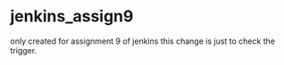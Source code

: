 # jenkins_assign9
only created for assignment 9 of jenkins
this change is just to check the trigger. 
